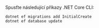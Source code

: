 
Spusťte následující příkazy .NET Core CLI:

```dotnetcli
dotnet ef migrations add InitialCreate
dotnet ef database update
```
